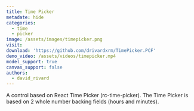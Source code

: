 ```yaml
---
title: Time Picker
metadate: hide
categories:
  - time
  - picker
image: /assets/images/timepicker.png
visit: 
download: 'https://github.com/drivardxrm/TimePicker.PCF'
demo_video: /assets/videos/timepicker.mp4
model_support: true
canvas_support: false
authors:
  - david_rivard
---
```


A control based on React Time Picker (rc-time-picker). The Time Picker is based on 2 whole number backing fields (hours and minutes).
